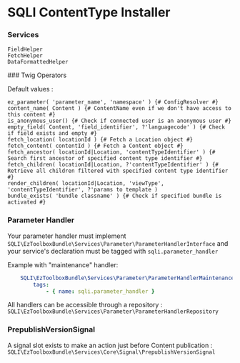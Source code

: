 SQLI ContentType Installer
========================

### Services

```shell script
FieldHelper
FetchHelper
DataFormattedHelper
```


### Twig Operators

Default values :
```twig
ez_parameter( 'parameter_name', 'namespace' ) {# ConfigResolver #}
content_name( Content ) {# ContentName even if we don't have access to this content #}
is_anonymous_user() {# Check if connected user is an anonymous user #}
empty_field( Content, 'field_identifier', ?'languagecode' ) {# Check if field exists and empty #}
fetch_location( locationId ) {# Fetch a Location object #}
fetch_content( contentId ) {# Fetch a Content object #}
fetch_ancestor( locationId|Location, 'contentTypeIdentifier' ) {# Search first ancestor of specified content type identifier #}
fetch_children( locationId|Location, ?'contentTypeIdentifier' ) {# Retrieve all children filtered with specified content type identifier #}
render_children( locationId|Location, 'viewType', 'contentTypeIdentifier', ?'params to template )
bundle_exists( 'bundle classname' ) {# Check if specified bundle is activated #}
```

### Parameter Handler

Your parameter handler must implement `SQLI\EzToolboxBundle\Services\Parameter\ParameterHandlerInterface` and your service's declaration must be tagged with `sqli.parameter_handler`

Example with "maintenance" handler:
```yaml
    SQLI\EzToolboxBundle\Services\Parameter\ParameterHandlerMaintenance:
        tags:
            - { name: sqli.parameter_handler }
```

All handlers can be accessible through a repository : `SQLI\EzToolboxBundle\Services\Parameter\ParameterHandlerRepository`

### PrepublishVersionSignal

A signal slot exists to make an action just before Content publication : `SQLI\EzToolboxBundle\Services\Core\Signal\PrepublishVersionSignal`
